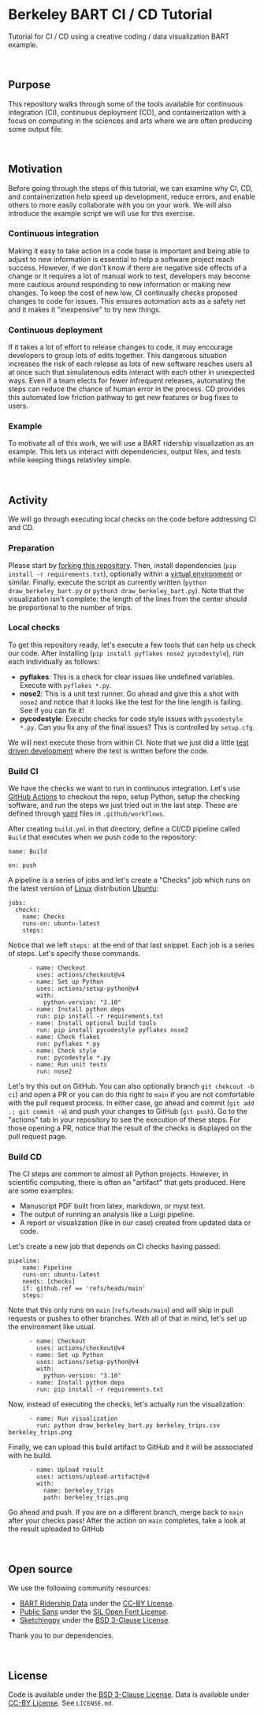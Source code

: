 # Berkeley BART CI / CD Tutorial
Tutorial for CI / CD using a creative coding / data visualization BART example.

<br>

## Purpose
This repository walks through some of the tools available for continuous integration (CI), continuous deployment (CD), and containerization with a focus on computing in the sciences and arts where we are often producing some output file.

<br>

## Motivation
Before going through the steps of this tutorial, we can examine why CI, CD, and containerization help speed up development, reduce errors, and enable others to more easily collaborate with you on your work. We will also introduce the example script we will use for this exercise.

### Continuous integration
Making it easy to take action in a code base is important and being able to adjust to new information is essential to help a software project reach success. However, if we don't know if there are negative side effects of a change or it requires a lot of manual work to test, developers may become more cautious around responding to new information or making new changes. To keep the cost of new low, CI continually checks proposed changes to code for issues. This ensures automation acts as a safety net and it makes it "inexpensive" to try new things.

### Continuous deployment
If it takes a lot of effort to release changes to code, it may encourage developers to group lots of edits together. This dangerous situation increases the risk of each release as lots of new software reaches users all at once such that simulatenous edits interact with each other in unexpected ways. Even if a team elects for fewer infrequent releases, automating the steps can reduce the chance of human error in the process. CD provides this automated low friction pathway to get new features or bug fixes to users.

### Example
To motivate all of this work, we will use a BART ridership visualization as an example. This lets us interact with dependencies, output files, and tests while keeping things relativley simple.

<br>

## Activity
We will go through executing local checks on the code before addressing CI and CD.

### Preparation
Please start by [forking this repository](https://docs.github.com/en/pull-requests/collaborating-with-pull-requests/working-with-forks/fork-a-repo). Then, install dependencies (`pip install -r requirements.txt`), optionally within a [virtual environment](https://python-guide-cn.readthedocs.io/en/latest/dev/virtualenvs.html) or similar. Finally, execute the script as currently written (`python draw_berkeley_bart.py` or `python3 draw_berkeley_bart.py`). Note that the visualization isn't complete: the length of the lines from the center should be proportional to the number of trips.

### Local checks
To get this repository ready, let's execute a few tools that can help us check our code. After installing (`pip install pyflakes nose2 pycodestyle`), run each individually as follows:

 - **pyflakes**: This is a check for clear issues like undefined variables. Execute with `pyflakes *.py`.
 - **nose2**: This is a unit test runner. Go ahead and give this a shot with `nose2` and notice that it looks like the test for the line length is failing. See if you can fix it!
 - **pycodestyle**: Execute checks for code style issues with `pycodestyle *.py`. Can you fix any of the final issues? This is controlled by `setup.cfg`.

We will next execute these from within CI. Note that we just did a little [test driven development](https://www.youtube.com/watch?v=B1j6k2j2eJg) where the test is written before the code.

### Build CI
We have the checks we want to run in continuous integration. Let's use [GitHub Actions](https://docs.github.com/en/actions) to checkout the repo, setup Python, setup the checking software, and run the steps we just tried out in the last step. These are defined through [yaml](https://www.tutorialspoint.com/yaml/index.htm) files in `.github/workflows`.

After creating `build.yml` in that directory, define a CI/CD pipeline called `Build` that executes when we push code to the repository:

```
name: Build

on: push
```

A pipeline is a series of jobs and let's create a "Checks" job which runs on the latest version of [Linux](https://www.linux.com/what-is-linux/) distribution [Ubuntu](https://ubuntu.com/desktop):

```
jobs:
  checks:
    name: Checks
    runs-on: ubuntu-latest
    steps:
```

Notice that we left `steps:` at the end of that last snippet. Each job is a series of steps. Let's specify those commands.

```
      - name: Checkout
        uses: actions/checkout@v4
      - name: Set up Python
        uses: actions/setup-python@v4
        with:
          python-version: "3.10"
      - name: Install python deps
        run: pip install -r requirements.txt
      - name: Install optional build tools
        run: pip install pycodestyle pyflakes nose2
      - name: Check flakes
        run: pyflakes *.py
      - name: Check style
        run: pycodestyle *.py
      - name: Run unit tests
        run: nose2
```

Let's try this out on GitHub. You can also optionally branch `git chekcout -b ci`) and open a PR or you can do this right to `main` if you are not comfortable with the pull request process. In either case, go ahead and commit (`git add .; git commit -a`) and push your changes to GitHub (`git push`). Go to the "actions" tab in your repository to see the execution of these steps. For those opening a PR, notice that the result of the checks is displayed on the pull request page.

### Build CD
The CI steps are common to almost all Python projects. However, in scientific computing, there is often an "artifact" that gets produced. Here are some examples:

 - Manuscript PDF built from latex, markdown, or myst text.
 - The output of running an analysis like a Luigi pipeline.
 - A report or visualization (like in our case) created from updated data or code.

Let's create a new job that depends on CI checks having passed:

```
pipeline:
    name: Pipeline
    runs-on: ubuntu-latest
    needs: [checks]
    if: github.ref == 'refs/heads/main'
    steps:
```

Note that this only runs on `main` (`refs/heads/main`) and will skip in pull requests or pushes to other branches. With all of that in mind, let's set up the environment like usual.

```
      - name: Checkout
        uses: actions/checkout@v4
      - name: Set up Python
        uses: actions/setup-python@v4
        with:
          python-version: "3.10"
      - name: Install python deps
        run: pip install -r requirements.txt
```

Now, instead of executing the checks, let's actually run the visualization:

```
      - name: Run visualization
        run: python draw_berkeley_bart.py berkeley_trips.csv berkeley_trips.png
```

Finally, we can upload this build artifact to GitHub and it will be asssociated with he build.

```
      - name: Upload result
        uses: actions/upload-artifact@v4
        with:
          name: berkeley_trips
          path: berkeley_trips.png
```

Go ahead and push. If you are on a different branch, merge back to `main` after your checks pass! After the action on `main` completes, take a look at the result uploaded to GitHub

<br>

## Open source
We use the following community resources:

 - [BART Ridership Data](https://www.bart.gov/about/reports/ridership) under the [CC-BY License](http://opendefinition.org/licenses/cc-by/).
 - [Public Sans](https://public-sans.digital.gov/) under the [SIL Open Font License](https://github.com/uswds/public-sans/blob/develop/LICENSE.md).
 - [Sketchingpy](https://www.sketchingpy.org) under the [BSD 3-Clause License](https://codeberg.org/sketchingpy/Sketchingpy/src/branch/main/LICENSE.md).

Thank you to our dependencies.

<br>

## License
Code is available under the [BSD 3-Clause License](https://opensource.org/license/bsd-3-clause). Data is available under [CC-BY License](http://opendefinition.org/licenses/cc-by/). See `LICENSE.md`.
